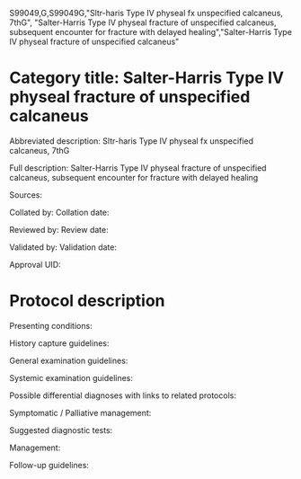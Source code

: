 S99049,G,S99049G,"Sltr-haris Type IV physeal fx unspecified calcaneus, 7thG", "Salter-Harris Type IV physeal fracture of unspecified calcaneus, subsequent encounter for fracture with delayed healing","Salter-Harris Type IV physeal fracture of unspecified calcaneus"
# Category title: Salter-Harris Type IV physeal fracture of unspecified calcaneus

Abbreviated description: Sltr-haris Type IV physeal fx unspecified calcaneus, 7thG

Full description: Salter-Harris Type IV physeal fracture of unspecified calcaneus, subsequent encounter for fracture with delayed healing

Sources:

Collated by:
Collation date:

Reviewed by:
Review date:

Validated by:
Validation date:

Approval UID:

# Protocol description

Presenting conditions:

History capture guidelines:

General examination guidelines:

Systemic examination guidelines:

Possible differential diagnoses with links to related protocols:

Symptomatic / Palliative management:

Suggested diagnostic tests:

Management:

Follow-up guidelines:
